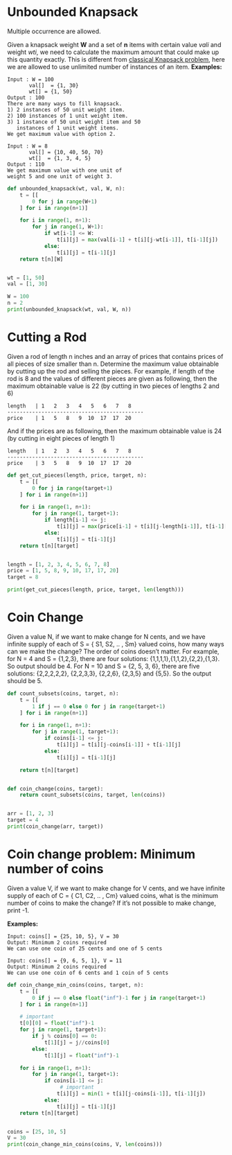 # Unbounded Knapsack

Multiple occurrence are allowed.

Given a knapsack weight **W** and a set of **n** items with certain value *vali* and weight *wti*, we need to calculate the maximum amount that could make up this quantity exactly. This is different from [classical Knapsack problem](https://www.geeksforgeeks.org/dynamic-programming-set-10-0-1-knapsack-problem/), here we are allowed to use unlimited number of instances of an item.
**Examples:** 

```
Input : W = 100
       val[]  = {1, 30}
       wt[] = {1, 50}
Output : 100
There are many ways to fill knapsack.
1) 2 instances of 50 unit weight item.
2) 100 instances of 1 unit weight item.
3) 1 instance of 50 unit weight item and 50
   instances of 1 unit weight items.
We get maximum value with option 2.

Input : W = 8
       val[] = {10, 40, 50, 70}
       wt[]  = {1, 3, 4, 5}       
Output : 110 
We get maximum value with one unit of
weight 5 and one unit of weight 3.
```

```python
def unbounded_knapsack(wt, val, W, n):
    t = [[
        0 for j in range(W+1)
    ] for i in range(n+1)]

    for i in range(1, n+1):
        for j in range(1, W+1):
            if wt[i-1] <= W:
                t[i][j] = max(val[i-1] + t[i][j-wt[i-1]], t[i-1][j])
            else:
                t[i][j] = t[i-1][j]
    return t[n][W]


wt = [1, 50]
val = [1, 30]

W = 100
n = 2
print(unbounded_knapsack(wt, val, W, n))
```

# Cutting a Rod

Given a rod of length n inches and an array of prices that contains prices of all pieces of size smaller than n. Determine the maximum value obtainable by cutting up the rod and selling the pieces. For example, if length of the rod is 8 and the values of different pieces are given as following, then the maximum obtainable value is 22 (by cutting in two pieces of lengths 2 and 6) 

```
length   | 1   2   3   4   5   6   7   8  
--------------------------------------------
price    | 1   5   8   9  10  17  17  20
```

And if the prices are as following, then the maximum obtainable value is 24 (by cutting in eight pieces of length 1) 

```
length   | 1   2   3   4   5   6   7   8  
--------------------------------------------
price    | 3   5   8   9  10  17  17  20
```

```python
def get_cut_pieces(length, price, target, n):
    t = [[
        0 for j in range(target+1)
    ] for i in range(n+1)]

    for i in range(1, n+1):
        for j in range(1, target+1):
            if length[i-1] <= j:
                t[i][j] = max(price[i-1] + t[i][j-length[i-1]], t[i-1][j])
            else:
                t[i][j] = t[i-1][j]
    return t[n][target]


length = [1, 2, 3, 4, 5, 6, 7, 8]
price = [1, 5, 8, 9, 10, 17, 17, 20]
target = 8

print(get_cut_pieces(length, price, target, len(length)))
```

# Coin Change 

Given a value N, if we want to make change for N cents, and we have infinite supply of each of S = { S1, S2, .. , Sm} valued coins, how many ways can we make the change? The order of coins doesn’t matter.
For example, for N = 4 and S = {1,2,3}, there are four solutions: {1,1,1,1},{1,1,2},{2,2},{1,3}. So output should be 4. For N = 10 and S = {2, 5, 3, 6}, there are five solutions: {2,2,2,2,2}, {2,2,3,3}, {2,2,6}, {2,3,5} and {5,5}. So the output should be 5.

```python
def count_subsets(coins, target, n):
    t = [[
        1 if j == 0 else 0 for j in range(target+1)
    ] for i in range(n+1)]

    for i in range(1, n+1):
        for j in range(1, target+1):
            if coins[i-1] <= j:
                t[i][j] = t[i][j-coins[i-1]] + t[i-1][j]
            else:
                t[i][j] = t[i-1][j]

    return t[n][target]


def coin_change(coins, target):
    return count_subsets(coins, target, len(coins))


arr = [1, 2, 3]
target = 4
print(coin_change(arr, target))
```

# Coin change problem: Minimum number of coins

Given a value V, if we want to make change for V cents, and we have infinite supply of each of C = { C1, C2, .. , Cm} valued coins, what is the minimum number of coins to make the change? If it’s not possible to make change, print -1.

**Examples:** 

```
Input: coins[] = {25, 10, 5}, V = 30
Output: Minimum 2 coins required
We can use one coin of 25 cents and one of 5 cents 

Input: coins[] = {9, 6, 5, 1}, V = 11
Output: Minimum 2 coins required
We can use one coin of 6 cents and 1 coin of 5 cents
```

```python
def coin_change_min_coins(coins, target, n):
    t = [[
        0 if j == 0 else float("inf")-1 for j in range(target+1)
    ] for i in range(n+1)]

    # important
    t[0][0] = float("inf")-1
    for j in range(1, target+1):
        if j % coins[0] == 0:
            t[1][j] = j//coins[0]
        else:
            t[1][j] = float("inf")-1

    for i in range(1, n+1):
        for j in range(1, target+1):
            if coins[i-1] <= j:
                 # important
                t[i][j] = min(1 + t[i][j-coins[i-1]], t[i-1][j])
            else:
                t[i][j] = t[i-1][j]
    return t[n][target]


coins = [25, 10, 5]
V = 30
print(coin_change_min_coins(coins, V, len(coins)))

```


